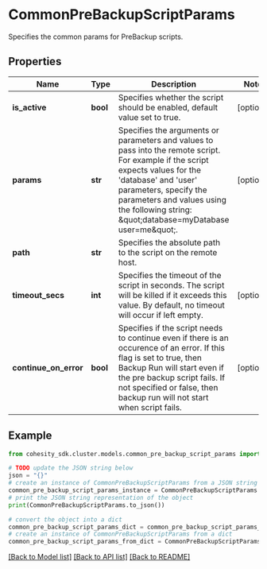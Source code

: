 # CommonPreBackupScriptParams

Specifies the common params for PreBackup scripts.

## Properties

Name | Type | Description | Notes
------------ | ------------- | ------------- | -------------
**is_active** | **bool** | Specifies whether the script should be enabled, default value set to true. | [optional] 
**params** | **str** | Specifies the arguments or parameters and values to pass into the remote script. For example if the script expects values for the &#39;database&#39; and &#39;user&#39; parameters, specify the parameters and values using the following string: \&quot;database&#x3D;myDatabase user&#x3D;me\&quot;. | [optional] 
**path** | **str** | Specifies the absolute path to the script on the remote host. | 
**timeout_secs** | **int** | Specifies the timeout of the script in seconds. The script will be killed if it exceeds this value. By default, no timeout will occur if left empty. | [optional] 
**continue_on_error** | **bool** | Specifies if the script needs to continue even if there is an occurence of an error. If this flag is set to true, then Backup Run will start even if the pre backup script fails. If not specified or false, then backup run will not start when script fails. | [optional] 

## Example

```python
from cohesity_sdk.cluster.models.common_pre_backup_script_params import CommonPreBackupScriptParams

# TODO update the JSON string below
json = "{}"
# create an instance of CommonPreBackupScriptParams from a JSON string
common_pre_backup_script_params_instance = CommonPreBackupScriptParams.from_json(json)
# print the JSON string representation of the object
print(CommonPreBackupScriptParams.to_json())

# convert the object into a dict
common_pre_backup_script_params_dict = common_pre_backup_script_params_instance.to_dict()
# create an instance of CommonPreBackupScriptParams from a dict
common_pre_backup_script_params_from_dict = CommonPreBackupScriptParams.from_dict(common_pre_backup_script_params_dict)
```
[[Back to Model list]](../README.md#documentation-for-models) [[Back to API list]](../README.md#documentation-for-api-endpoints) [[Back to README]](../README.md)


